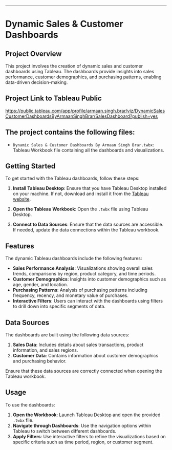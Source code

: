 ---

# Dynamic Sales & Customer Dashboards

## Project Overview

This project involves the creation of dynamic sales and customer dashboards using Tableau. The dashboards provide insights into sales performance, customer demographics, and purchasing patterns, enabling data-driven decision-making.

## Project Link to Tableau Public
https://public.tableau.com/app/profile/armaan.singh.brar/viz/DynamicSalesCustomerDashboardsByArmaanSinghBrar/SalesDashboard?publish=yes

## The project contains the following files:

- `Dynamic Sales & Customer Dashboards By Armaan Singh Brar.twbx`: Tableau Workbook file containing all the dashboards and visualizations.

## Getting Started

To get started with the Tableau dashboards, follow these steps:

1. **Install Tableau Desktop**: Ensure that you have Tableau Desktop installed on your machine. If not, download and install it from the [Tableau website](https://www.tableau.com/products/desktop/download).

2. **Open the Tableau Workbook**: Open the `.twbx` file using Tableau Desktop.

3. **Connect to Data Sources**: Ensure that the data sources are accessible. If needed, update the data connections within the Tableau workbook.

## Features

The dynamic Tableau dashboards include the following features:

- **Sales Performance Analysis**: Visualizations showing overall sales trends, comparisons by region, product category, and time periods.
- **Customer Demographics**: Insights into customer demographics such as age, gender, and location.
- **Purchasing Patterns**: Analysis of purchasing patterns including frequency, recency, and monetary value of purchases.
- **Interactive Filters**: Users can interact with the dashboards using filters to drill down into specific segments of data.

## Data Sources

The dashboards are built using the following data sources:

1. **Sales Data**: Includes details about sales transactions, product information, and sales regions.
2. **Customer Data**: Contains information about customer demographics and purchasing behavior.

Ensure that these data sources are correctly connected when opening the Tableau workbook.

## Usage

To use the dashboards:

1. **Open the Workbook**: Launch Tableau Desktop and open the provided `.twbx` file.
2. **Navigate through Dashboards**: Use the navigation options within Tableau to switch between different dashboards.
3. **Apply Filters**: Use interactive filters to refine the visualizations based on specific criteria such as time period, region, or customer segment.
